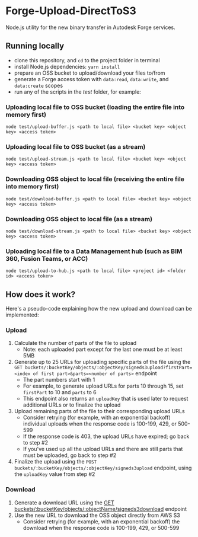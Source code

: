 # Forge-Upload-DirectToS3

Node.js utility for the new binary transfer in Autodesk Forge services.

## Running locally

- clone this repository, and `cd` to the project folder in terminal
- install Node.js dependencies: `yarn install`
- prepare an OSS bucket to upload/download your files to/from
- generate a Forge access token with `data:read`, `data:write`, and `data:create` scopes
- run any of the scripts in the _test_ folder, for example:

### Uploading local file to OSS bucket (loading the entire file into memory first)

`node test/upload-buffer.js <path to local file> <bucket key> <object key> <access token>`

### Uploading local file to OSS bucket (as a stream)

`node test/upload-stream.js <path to local file> <bucket key> <object key> <access token>`

### Downloading OSS object to local file (receiving the entire file into memory first)

`node test/download-buffer.js <path to local file> <bucket key> <object key> <access token>`

### Downloading OSS object to local file (as a stream)

`node test/download-stream.js <path to local file> <bucket key> <object key> <access token>`

### Uploading local file to a Data Management hub (such as BIM 360, Fusion Teams, or ACC)

`node test/upload-to-hub.js <path to local file> <project id> <folder id> <access token>`

## How does it work?

Here's a pseudo-code explaining how the new upload and download can be implemented:

### Upload

1. Calculate the number of parts of the file to upload
    - Note: each uploaded part except for the last one must be at least 5MB
2. Generate up to 25 URLs for uploading specific parts of the file using the `GET buckets/:bucketKey/objects/:objectKey/signeds3upload?firstPart=<index of first part>&parts=<number of parts>` endpoint
    - The part numbers start with 1
    - For example, to generate upload URLs for parts 10 through 15, set `firstPart` to 10 and `parts` to 6
    - This endpoint also returns an `uploadKey` that is used later to request additional URLs or to finalize the upload
3. Upload remaining parts of the file to their corresponding upload URLs
    - Consider retrying (for example, with an exponential backoff) individual uploads when the response code is 100-199, 429, or 500-599
    - If the response code is 403, the upload URLs have expired; go back to step #2
    - If you've used up all the upload URLs and there are still parts that must be uploaded, go back to step #2
4. Finalize the upload using the `POST buckets/:bucketKey/objects/:objectKey/signeds3upload` endpoint, using the `uploadKey` value from step #2

### Download

1. Generate a download URL using the [GET buckets/:bucketKey/objects/:objectName/signeds3download](https://forge.autodesk.com/en/docs/data/v2/reference/http/buckets-:bucketKey-objects-:objectName-signeds3download-GET) endpoint
2. Use the new URL to download the OSS object directly from AWS S3
    - Consider retrying (for example, with an exponential backoff) the download when the response code is 100-199, 429, or 500-599
